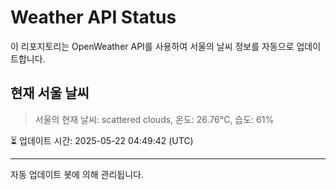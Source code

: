 
# Weather API Status

이 리포지토리는 OpenWeather API를 사용하여 서울의 날씨 정보를 자동으로 업데이트합니다.

## 현재 서울 날씨
> 서울의 현재 날씨: scattered clouds, 온도: 26.76°C, 습도: 61%

⏳ 업데이트 시간: 2025-05-22 04:49:42 (UTC)

---
자동 업데이트 봇에 의해 관리됩니다.
